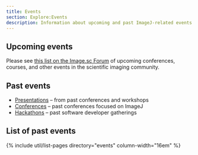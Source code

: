 ```yaml
---
title: Events
section: Explore:Events
description: Information about upcoming and past ImageJ-related events
---
```


## Upcoming events

Please see [this list on the Image.sc Forum](https://forum.image.sc/t/upcoming-image-analysis-events/19912) of upcoming conferences, courses, and other events in the scientific imaging community.

## Past events

-   [Presentations](/events/presentations) – from past conferences and workshops
-   [Conferences](/events/conferences) – past conferences focused on ImageJ
-   [Hackathons](/events/hackathons) – past software developer gatherings

## List of past events

{% include util/list-pages directory="events" column-width="16em" %}
